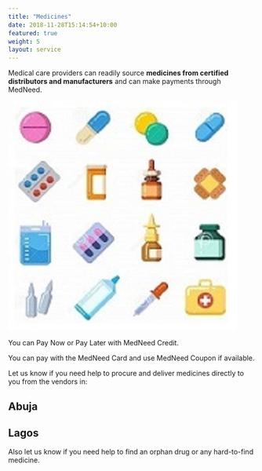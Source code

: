 ```yaml
---
title: "Medicines"
date: 2018-11-28T15:14:54+10:00
featured: true
weight: 5
layout: service
---
```


Medical care providers can readily source **medicines from certified distributors and manufacturers** and can make payments through MedNeed.

![Pharm drugs](/images/illustrations/pharm-drugs.jpg)

You can Pay Now or Pay Later with MedNeed Credit. 

You can pay with the MedNeed Card and use MedNeed Coupon if available.

Let us know if you need help to procure and deliver medicines directly to you from the vendors in:
## Abuja

## Lagos
Also let us know if you need help to find an orphan drug or any hard-to-find medicine.



